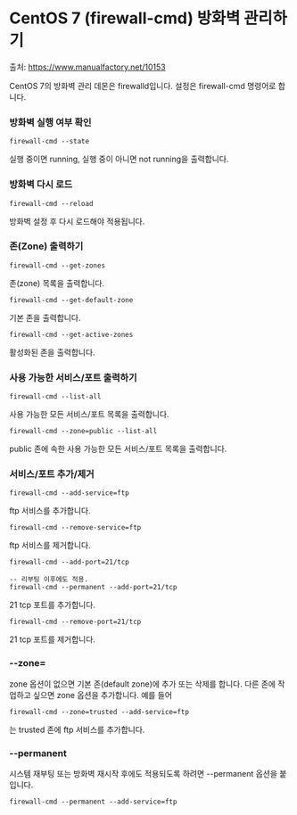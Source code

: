 # CentOS 7 (firewall-cmd) 방화벽 관리하기

출처: https://www.manualfactory.net/10153

CentOS 7의 방화벽 관리 데몬은 firewalld입니다. 설정은 firewall-cmd 명령어로 합니다.

### 방화벽 실행 여부 확인

```
firewall-cmd --state
```

실행 중이면 running, 실행 중이 아니면 not running을 출력합니다.



### 방화벽 다시 로드

```
firewall-cmd --reload
```

방화벽 설정 후 다시 로드해야 적용됩니다.



### 존(Zone) 출력하기

```
firewall-cmd --get-zones
```

존(zone) 목록을 출력합니다.

```
firewall-cmd --get-default-zone
```

기본 존을 출력합니다.

```
firewall-cmd --get-active-zones
```

활성화된 존을 출력합니다.



### 사용 가능한 서비스/포트 출력하기

```
firewall-cmd --list-all
```

사용 가능한 모든 서비스/포트 목록을 출력합니다.

```
firewall-cmd --zone=public --list-all
```

public 존에 속한 사용 가능한 모든 서비스/포트 목록을 출력합니다.



### 서비스/포트 추가/제거

```
firewall-cmd --add-service=ftp
```

ftp 서비스를 추가합니다.

```
firewall-cmd --remove-service=ftp
```

ftp 서비스를 제거합니다.

```
firewall-cmd --add-port=21/tcp

-- 리부팅 이후에도 적용.
firewall-cmd --permanent --add-port=21/tcp
```

21 tcp 포트를 추가합니다.

```
firewall-cmd --remove-port=21/tcp
```

21 tcp 포트를 제거합니다.



### --zone=<zone>

zone 옵션이 없으면 기본 존(default zone)에 추가 또는 삭제를 합니다. 다른 존에 작업하고 싶으면 zone 옵션을 추가합니다. 예를 들어

```
firewall-cmd --zone=trusted --add-service=ftp
```

는 trusted 존에 ftp 서비스를 추가합니다.



### --permanent

시스템 재부팅 또는 방화벽 재시작 후에도 적용되도록 하려면 --permanent 옵션을 붙입니다.

```
firewall-cmd --permanent --add-service=ftp
```



